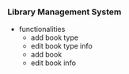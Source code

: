 ### Library Management System
* functionalities
  * add book type
  * edit book type info
  * add book
  * edit book info
